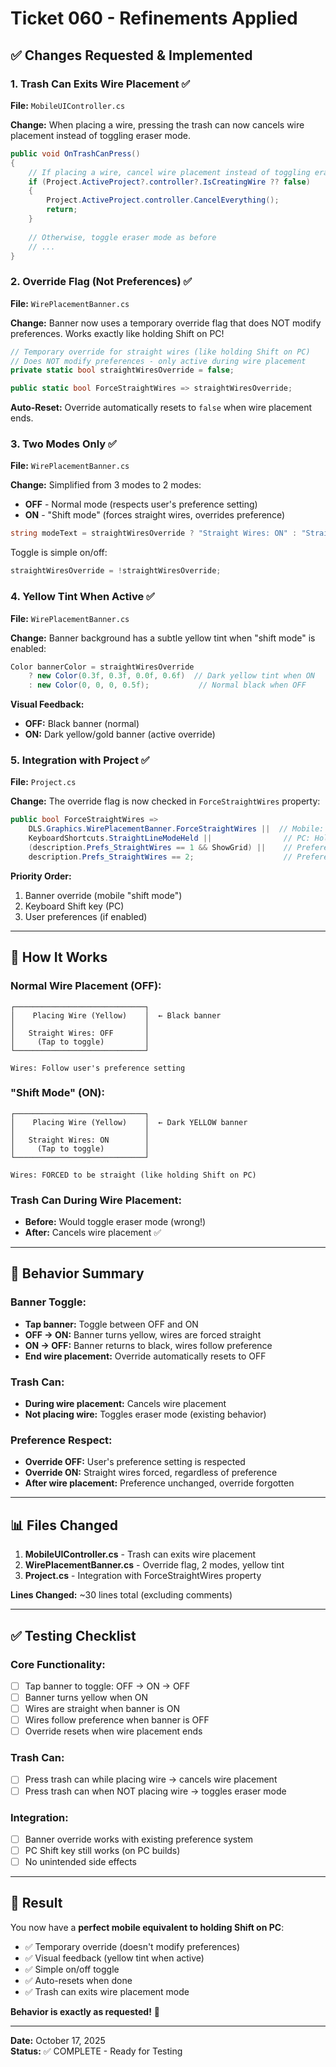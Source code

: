 # Ticket 060 - Refinements Applied

## ✅ Changes Requested & Implemented

### 1. Trash Can Exits Wire Placement ✅
**File:** `MobileUIController.cs`

**Change:** When placing a wire, pressing the trash can now cancels wire placement instead of toggling eraser mode.

```csharp
public void OnTrashCanPress()
{
    // If placing a wire, cancel wire placement instead of toggling eraser
    if (Project.ActiveProject?.controller?.IsCreatingWire ?? false)
    {
        Project.ActiveProject.controller.CancelEverything();
        return;
    }
    
    // Otherwise, toggle eraser mode as before
    // ...
}
```

### 2. Override Flag (Not Preferences) ✅
**File:** `WirePlacementBanner.cs`

**Change:** Banner now uses a temporary override flag that does NOT modify preferences. Works exactly like holding Shift on PC!

```csharp
// Temporary override for straight wires (like holding Shift on PC)
// Does NOT modify preferences - only active during wire placement
private static bool straightWiresOverride = false;

public static bool ForceStraightWires => straightWiresOverride;
```

**Auto-Reset:** Override automatically resets to `false` when wire placement ends.

### 3. Two Modes Only ✅
**File:** `WirePlacementBanner.cs`

**Change:** Simplified from 3 modes to 2 modes:
- **OFF** - Normal mode (respects user's preference setting)
- **ON** - "Shift mode" (forces straight wires, overrides preference)

```csharp
string modeText = straightWiresOverride ? "Straight Wires: ON" : "Straight Wires: OFF";
```

Toggle is simple on/off:
```csharp
straightWiresOverride = !straightWiresOverride;
```

### 4. Yellow Tint When Active ✅
**File:** `WirePlacementBanner.cs`

**Change:** Banner background has a subtle yellow tint when "shift mode" is enabled:

```csharp
Color bannerColor = straightWiresOverride 
    ? new Color(0.3f, 0.3f, 0.0f, 0.6f)  // Dark yellow tint when ON
    : new Color(0, 0, 0, 0.5f);           // Normal black when OFF
```

**Visual Feedback:**
- **OFF:** Black banner (normal)
- **ON:** Dark yellow/gold banner (active override)

### 5. Integration with Project ✅
**File:** `Project.cs`

**Change:** The override flag is now checked in `ForceStraightWires` property:

```csharp
public bool ForceStraightWires => 
    DLS.Graphics.WirePlacementBanner.ForceStraightWires ||  // Mobile: Banner override (like holding Shift)
    KeyboardShortcuts.StraightLineModeHeld ||                // PC: Holding Shift
    (description.Prefs_StraightWires == 1 && ShowGrid) ||    // Preference: If Grid Shown
    description.Prefs_StraightWires == 2;                    // Preference: Always
```

**Priority Order:**
1. Banner override (mobile "shift mode")
2. Keyboard Shift key (PC)
3. User preferences (if enabled)

---

## 🎯 How It Works

### Normal Wire Placement (OFF):
```
┌─────────────────────────────┐
│    Placing Wire (Yellow)    │  ← Black banner
│                             │
│   Straight Wires: OFF       │
│     (Tap to toggle)         │
└─────────────────────────────┘

Wires: Follow user's preference setting
```

### "Shift Mode" (ON):
```
┌─────────────────────────────┐
│    Placing Wire (Yellow)    │  ← Dark YELLOW banner
│                             │
│   Straight Wires: ON        │
│     (Tap to toggle)         │
└─────────────────────────────┘

Wires: FORCED to be straight (like holding Shift on PC)
```

### Trash Can During Wire Placement:
- **Before:** Would toggle eraser mode (wrong!)
- **After:** Cancels wire placement ✅

---

## 🔄 Behavior Summary

### Banner Toggle:
- **Tap banner:** Toggle between OFF and ON
- **OFF → ON:** Banner turns yellow, wires are forced straight
- **ON → OFF:** Banner returns to black, wires follow preference
- **End wire placement:** Override automatically resets to OFF

### Trash Can:
- **During wire placement:** Cancels wire placement
- **Not placing wire:** Toggles eraser mode (existing behavior)

### Preference Respect:
- **Override OFF:** User's preference setting is respected
- **Override ON:** Straight wires forced, regardless of preference
- **After wire placement:** Preference unchanged, override forgotten

---

## 📊 Files Changed

1. **MobileUIController.cs** - Trash can exits wire placement
2. **WirePlacementBanner.cs** - Override flag, 2 modes, yellow tint
3. **Project.cs** - Integration with ForceStraightWires property

**Lines Changed:** ~30 lines total (excluding comments)

---

## ✅ Testing Checklist

### Core Functionality:
- [ ] Tap banner to toggle: OFF → ON → OFF
- [ ] Banner turns yellow when ON
- [ ] Wires are straight when banner is ON
- [ ] Wires follow preference when banner is OFF
- [ ] Override resets when wire placement ends

### Trash Can:
- [ ] Press trash can while placing wire → cancels wire placement
- [ ] Press trash can when NOT placing wire → toggles eraser mode

### Integration:
- [ ] Banner override works with existing preference system
- [ ] PC Shift key still works (on PC builds)
- [ ] No unintended side effects

---

## 🎉 Result

You now have a **perfect mobile equivalent to holding Shift on PC**:
- ✅ Temporary override (doesn't modify preferences)
- ✅ Visual feedback (yellow tint when active)
- ✅ Simple on/off toggle
- ✅ Auto-resets when done
- ✅ Trash can exits wire placement mode

**Behavior is exactly as requested!** 🚀

---

**Date:** October 17, 2025  
**Status:** ✅ COMPLETE - Ready for Testing

